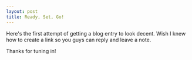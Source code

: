 ```yaml
---
layout: post
title: Ready, Set, Go!
---
```


Here's the first attempt of getting a blog entry to look decent.  Wish I knew how to create a link so you guys can reply and leave a note.

Thanks for tuning in!
